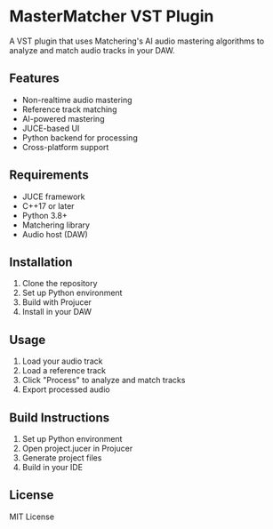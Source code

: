 # MasterMatcher VST Plugin

A VST plugin that uses Matchering's AI audio mastering algorithms to analyze and match audio tracks in your DAW.

## Features
- Non-realtime audio mastering
- Reference track matching
- AI-powered mastering
- JUCE-based UI
- Python backend for processing
- Cross-platform support

## Requirements
- JUCE framework
- C++17 or later
- Python 3.8+
- Matchering library
- Audio host (DAW)

## Installation
1. Clone the repository
2. Set up Python environment
3. Build with Projucer
4. Install in your DAW

## Usage
1. Load your audio track
2. Load a reference track
3. Click "Process" to analyze and match tracks
4. Export processed audio

## Build Instructions
1. Set up Python environment
2. Open project.jucer in Projucer
3. Generate project files
4. Build in your IDE

## License
MIT License

